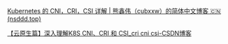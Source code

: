 [Kubernetes 的 CNI，CRI，CSI 详解 | 熊鑫伟（cubxxw）的简体中文博客 🇨🇳 (nsddd.top)](https://nsddd.top/zh/posts/deep-dive-into-the-components-of-kubernetes-cni-csi-cri/)

[【云原生篇】深入理解K8S CNI、CRI 和 CSI_cri cni csi-CSDN博客](https://blog.csdn.net/lin819747263/article/details/137288717)



